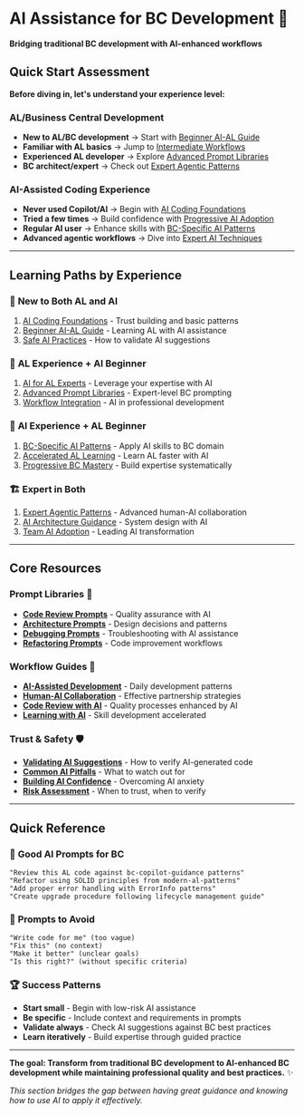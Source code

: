 # AI Assistance for BC Development 🤖

**Bridging traditional BC development with AI-enhanced workflows**

## Quick Start Assessment 

**Before diving in, let's understand your experience level:**

### AL/Business Central Development
- **New to AL/BC development** → Start with [Beginner AI-AL Guide](beginner-ai-al-guide.md)
- **Familiar with AL basics** → Jump to [Intermediate Workflows](intermediate-workflows.md) 
- **Experienced AL developer** → Explore [Advanced Prompt Libraries](advanced-prompts.md)
- **BC architect/expert** → Check out [Expert Agentic Patterns](expert-agentic-patterns.md)

### AI-Assisted Coding Experience  
- **Never used Copilot/AI** → Begin with [AI Coding Foundations](ai-coding-foundations.md)
- **Tried a few times** → Build confidence with [Progressive AI Adoption](progressive-adoption.md)
- **Regular AI user** → Enhance skills with [BC-Specific AI Patterns](bc-ai-patterns.md) 
- **Advanced agentic workflows** → Dive into [Expert AI Techniques](expert-ai-techniques.md)

---

## Learning Paths by Experience

### 🌱 **New to Both AL and AI**
1. [AI Coding Foundations](ai-coding-foundations.md) - Trust building and basic patterns
2. [Beginner AI-AL Guide](beginner-ai-al-guide.md) - Learning AL with AI assistance
3. [Safe AI Practices](safe-ai-practices.md) - How to validate AI suggestions

### 🔧 **AL Experience + AI Beginner** 
1. [AI for AL Experts](ai-for-al-experts.md) - Leverage your expertise with AI
2. [Advanced Prompt Libraries](advanced-prompts.md) - Expert-level BC prompting
3. [Workflow Integration](workflow-integration.md) - AI in professional development

### 🚀 **AI Experience + AL Beginner**
1. [BC-Specific AI Patterns](bc-ai-patterns.md) - Apply AI skills to BC domain
2. [Accelerated AL Learning](accelerated-al-learning.md) - Learn AL faster with AI
3. [Progressive BC Mastery](progressive-bc-mastery.md) - Build expertise systematically

### 🏗️ **Expert in Both**
1. [Expert Agentic Patterns](expert-agentic-patterns.md) - Advanced human-AI collaboration
2. [AI Architecture Guidance](ai-architecture-guidance.md) - System design with AI
3. [Team AI Adoption](team-ai-adoption.md) - Leading AI transformation

---

## Core Resources

### Prompt Libraries 📝
- **[Code Review Prompts](prompt-libraries/code-review-prompts.md)** - Quality assurance with AI
- **[Architecture Prompts](prompt-libraries/architecture-prompts.md)** - Design decisions and patterns
- **[Debugging Prompts](prompt-libraries/debugging-prompts.md)** - Troubleshooting with AI assistance  
- **[Refactoring Prompts](prompt-libraries/refactoring-prompts.md)** - Code improvement workflows

### Workflow Guides 🔄
- **[AI-Assisted Development](workflows/ai-assisted-development.md)** - Daily development patterns
- **[Human-AI Collaboration](workflows/human-ai-collaboration.md)** - Effective partnership strategies
- **[Code Review with AI](workflows/code-review-with-ai.md)** - Quality processes enhanced by AI
- **[Learning with AI](workflows/learning-with-ai.md)** - Skill development accelerated

### Trust & Safety 🛡️
- **[Validating AI Suggestions](safety/validating-ai-suggestions.md)** - How to verify AI-generated code
- **[Common AI Pitfalls](safety/common-ai-pitfalls.md)** - What to watch out for
- **[Building AI Confidence](safety/building-ai-confidence.md)** - Overcoming AI anxiety
- **[Risk Assessment](safety/risk-assessment.md)** - When to trust, when to verify

---

## Quick Reference

### 🎯 **Good AI Prompts for BC**
```
"Review this AL code against bc-copilot-guidance patterns"
"Refactor using SOLID principles from modern-al-patterns"  
"Add proper error handling with ErrorInfo patterns"
"Create upgrade procedure following lifecycle management guide"
```

### 🚫 **Prompts to Avoid**
```
"Write code for me" (too vague)
"Fix this" (no context)
"Make it better" (unclear goals)
"Is this right?" (without specific criteria)
```

### 🏆 **Success Patterns**
- **Start small** - Begin with low-risk AI assistance
- **Be specific** - Include context and requirements in prompts
- **Validate always** - Check AI suggestions against BC best practices
- **Learn iteratively** - Build expertise through guided practice

---

**The goal: Transform from traditional BC development to AI-enhanced BC development while maintaining professional quality and best practices.** ✨

*This section bridges the gap between having great guidance and knowing how to use AI to apply it effectively.*
